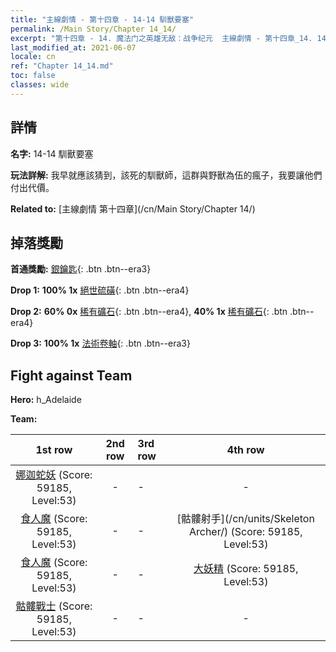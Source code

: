 ```yaml
---
title: "主線劇情 - 第十四章 - 14-14 馴獸要塞"
permalink: /Main Story/Chapter 14_14/
excerpt: "第十四章 - 14. 魔法门之英雄无敌：战争纪元  主線劇情 - 第十四章_14. 14-14 馴獸要塞"
last_modified_at: 2021-06-07
locale: cn
ref: "Chapter 14_14.md"
toc: false
classes: wide
---
```


## 詳情

 **名字:** 14-14 馴獸要塞

 **玩法詳解:** 我早就應該猜到，該死的馴獸師，這群與野獸為伍的瘋子，我要讓他們付出代價。

 **Related to:** [主線劇情 第十四章](/cn/Main Story/Chapter 14/)

## 掉落獎勵

 **首通獎勵:** [銀鑰匙](/cn/Items/con_693/){: .btn .btn--era3}

 **Drop 1:** **100% 1x** [絕世硫磺](/cn/Items/mat_50/){: .btn .btn--era4}

 **Drop 2:** **60% 0x** [稀有礦石](/cn/Items/mat_40/){: .btn .btn--era4}, **40% 1x** [稀有礦石](/cn/Items/mat_40/){: .btn .btn--era4}

 **Drop 3:** **100% 1x** [法術卷軸](/cn/Items/con_694/){: .btn .btn--era3}


## Fight against Team
 **Hero:** h_Adelaide

 **Team:**


  | 1st row | 2nd row | 3rd row | 4th row |
  |:----:|:----:|:----|:----:|
  | [娜迦蛇妖](/cn/units/Naga/) (Score: 59185, Level:53)  | - | - | - |
  | [食人魔](/cn/units/Ogre/) (Score: 59185, Level:53)  | - | - | [骷髏射手](/cn/units/Skeleton Archer/) (Score: 59185, Level:53)  |
  | [食人魔](/cn/units/Ogre/) (Score: 59185, Level:53)  | - | - | [大妖精](/cn/units/Gremlin/) (Score: 59185, Level:53)  |
  | [骷髏戰士](/cn/units/Skeleton/) (Score: 59185, Level:53)  | - | - | - |



